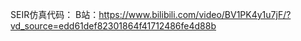 SEIR仿真代码：
B站：https://www.bilibili.com/video/BV1PK4y1u7jF/?vd_source=edd61def82301864f41712486fe4d88b
